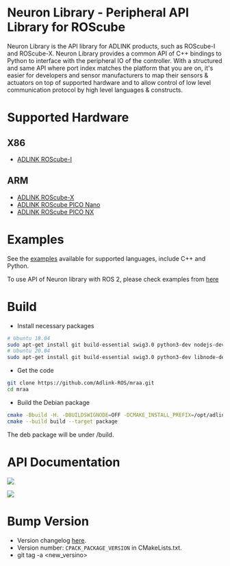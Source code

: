 Neuron Library - Peripheral API Library for ROScube
===================================================

Neuron Library is the API library for ADLINK products, such as ROScube-I and ROScube-X.
Neuron Library provides a common API of C++ bindings to Python to interface with the peripheral IO of the controller. 
With a structured and same API where port index matches the platform that you are on,
it's easier for developers and sensor manufacturers to map their sensors & actuators on top of supported hardware
and to allow control of low level communication protocol by high level languages & constructs.

Supported Hardware
==================

X86
---
* [ADLINK ROScube-I](../roscube_series/docs/adlink_roscube_i.md)

ARM
---
* [ADLINK ROScube-X](../roscube_series/docs/adlink_roscube_x.md)
* [ADLINK ROScube PICO Nano](../roscube_series/docs/adlink_roscube_npn1.md)
* [ADLINK ROScube PICO NX](../roscube_series/docs/adlink_roscube_npn2.md)

Examples
========

See the [examples](../../tree/master/examples) available for supported languages, include C++ and Python.

To use API of Neuron library with ROS 2, please check examples from [here](https://github.com/Adlink-ROS/neuron_library_example)

Build
=====

* Install necessary packages

```bash
# Ubuntu 18.04
sudo apt-get install git build-essential swig3.0 python3-dev nodejs-dev cmake libjson-c-dev
# Ubuntu 20.04
sudo apt-get install git build-essential swig3.0 python3-dev libnode-dev cmake libjson-c-dev
```

* Get the code

```bash
git clone https://github.com/Adlink-ROS/mraa.git
cd mraa
```

* Build the Debian package

```bash
cmake -Bbuild -H. -DBUILDSWIGNODE=OFF -DCMAKE_INSTALL_PREFIX=/opt/adlink/neuron-sdk/neuron-library/
cmake --build build --target package
```

The deb package will be under /build.

API Documentation
=================

<a href="https://iotdk.intel.com/docs/master/mraa/"><img src="http://iotdk.intel.com/misc/logos/c++.png"/></a>

<a href="https://iotdk.intel.com/docs/master/mraa/python/"><img src="http://iotdk.intel.com/misc/logos/python.png"/></a>


Bump Version
=========

- Version changelog [here](ADLINK_CHANGELOG).
- Version number: `CPACK_PACKAGE_VERSION` in CMakeLists.txt.
- git tag -a <new_versino>
